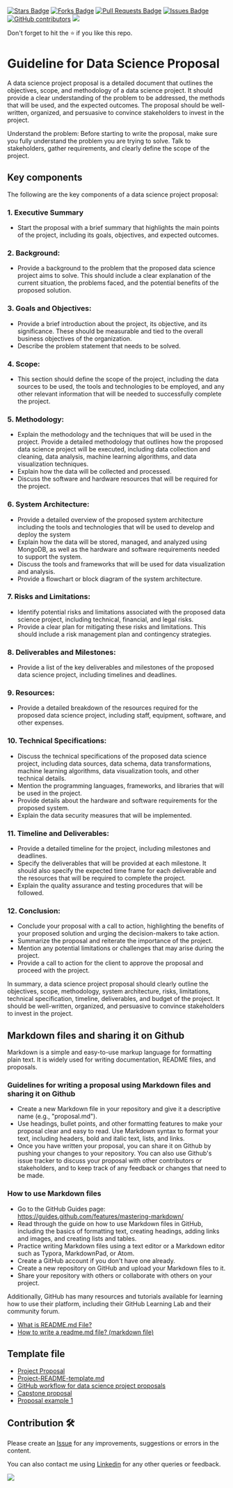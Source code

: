 <a href="https://github.com/drshahizan/special-topic-data-engineering/stargazers"><img src="https://img.shields.io/github/stars/drshahizan/special-topic-data-engineering" alt="Stars Badge"/></a>
<a href="https://github.com/drshahizan/special-topic-data-engineering/network/members"><img src="https://img.shields.io/github/forks/drshahizan/special-topic-data-engineering" alt="Forks Badge"/></a>
<a href="https://github.com/drshahizan/special-topic-data-engineering/pulls"><img src="https://img.shields.io/github/issues-pr/drshahizan/special-topic-data-engineering" alt="Pull Requests Badge"/></a>
<a href="https://github.com/drshahizan/special-topic-data-engineering/issues"><img src="https://img.shields.io/github/issues/drshahizan/special-topic-data-engineering" alt="Issues Badge"/></a>
<a href="https://github.com/drshahizan/special-topic-data-engineering/graphs/contributors"><img alt="GitHub contributors" src="https://img.shields.io/github/contributors/drshahizan/special-topic-data-engineering?color=2b9348"></a>
![](https://visitor-badge.glitch.me/badge?page_id=drshahizan/special-topic-data-engineering)

Don't forget to hit the :star: if you like this repo.

# Guideline for Data Science Proposal

A data science project proposal is a detailed document that outlines the objectives, scope, and methodology of a data science project. It should provide a clear understanding of the problem to be addressed, the methods that will be used, and the expected outcomes. The proposal should be well-written, organized, and persuasive to convince stakeholders to invest in the project.

Understand the problem: Before starting to write the proposal, make sure you fully understand the problem you are trying to solve. Talk to stakeholders, gather requirements, and clearly define the scope of the project.

## Key components
The following are the key components of a data science project proposal:

### 1. Executive Summary
- Start the proposal with a brief summary that highlights the main points of the project, including its goals, objectives, and expected outcomes.

### 2. Background:
- Provide a background to the problem that the proposed data science project aims to solve. This should include a clear explanation of the current situation, the problems faced, and the potential benefits of the proposed solution.

### 3. Goals and Objectives:
- Provide a brief introduction about the project, its objective, and its significance. These should be measurable and tied to the overall business objectives of the organization.
- Describe the problem statement that needs to be solved.

### 4. Scope: 
- This section should define the scope of the project, including the data sources to be used, the tools and technologies to be employed, and any other relevant information that will be needed to successfully complete the project.

### 5. Methodology:
- Explain the methodology and the techniques that will be used in the project. Provide a detailed methodology that outlines how the proposed data science project will be executed, including data collection and cleaning, data analysis, machine learning algorithms, and data visualization techniques.
- Explain how the data will be collected and processed.
- Discuss the software and hardware resources that will be required for the project.

### 6. System Architecture:
- Provide a detailed overview of the proposed system architecture including the tools and technologies that will be used to develop and deploy the system
- Explain how the data will be stored, managed, and analyzed using MongoDB, as well as the hardware and software requirements needed to support the system.
- Discuss the tools and frameworks that will be used for data visualization and analysis.
- Provide a flowchart or block diagram of the system architecture.

### 7. Risks and Limitations:
- Identify potential risks and limitations associated with the proposed data science project, including technical, financial, and legal risks. 
- Provide a clear plan for mitigating these risks and limitations. This should include a risk management plan and contingency strategies.

### 8. Deliverables and Milestones:
- Provide a list of the key deliverables and milestones of the proposed data science project, including timelines and deadlines.

### 9. Resources:
- Provide a detailed breakdown of the resources required for the proposed data science project, including staff, equipment, software, and other expenses.

### 10. Technical Specifications:
- Discuss the technical specifications of the proposed data science project, including data sources, data schema, data transformations, machine learning algorithms, data visualization tools, and other technical details.
- Mention the programming languages, frameworks, and libraries that will be used in the project.
- Provide details about the hardware and software requirements for the proposed system.
- Explain the data security measures that will be implemented.

### 11. Timeline and Deliverables: 
- Provide a detailed timeline for the project, including milestones and deadlines.
- Specify the deliverables that will be provided at each milestone. It should also specify the expected time frame for each deliverable and the resources that will be required to complete the project.
- Explain the quality assurance and testing procedures that will be followed.

### 12. Conclusion:
- Conclude your proposal with a call to action, highlighting the benefits of your proposed solution and urging the decision-makers to take action.
- Summarize the proposal and reiterate the importance of the project.
- Mention any potential limitations or challenges that may arise during the project.
- Provide a call to action for the client to approve the proposal and proceed with the project.

In summary, a data science project proposal should clearly outline the objectives, scope, methodology, system architecture, risks, limitations, technical specification, timeline, deliverables, and budget of the project. It should be well-written, organized, and persuasive to convince stakeholders to invest in the project.

## Markdown files and sharing it on Github
Markdown is a simple and easy-to-use markup language for formatting plain text. It is widely used for writing documentation, README files, and proposals. 

### Guidelines for writing a proposal using Markdown files and sharing it on Github
- Create a new Markdown file in your repository and give it a descriptive name (e.g., "proposal.md").
- Use headings, bullet points, and other formatting features to make your proposal clear and easy to read. Use Markdown syntax to format your text, including headers, bold and italic text, lists, and links.
- Once you have written your proposal, you can share it on Github by pushing your changes to your repository. You can also use Github's issue tracker to discuss your proposal with other contributors or stakeholders, and to keep track of any feedback or changes that need to be made.

### How to use Markdown files

- Go to the GitHub Guides page: https://guides.github.com/features/mastering-markdown/
- Read through the guide on how to use Markdown files in GitHub, including the basics of formatting text, creating headings, adding links and images, and creating lists and tables.
- Practice writing Markdown files using a text editor or a Markdown editor such as Typora, MarkdownPad, or Atom.
- Create a GitHub account if you don't have one already.
- Create a new repository on GitHub and upload your Markdown files to it.
- Share your repository with others or collaborate with others on your project.

Additionally, GitHub has many resources and tutorials available for learning how to use their platform, including their GitHub Learning Lab and their community forum.
- [What is README.md File?](https://www.geeksforgeeks.org/what-is-readme-md-file/)
- [How to write a readme.md file? (markdown file)](https://google.github.io/styleguide/docguide/READMEs.html)

## Template file
- [Project Proposal](https://datascienceinpractice.github.io/projects/ProjectProposal.html)
- [Project-README-template.md](https://github.com/sfbrigade/data-science-wg/blob/master/dswg_project_resources/Project-README-template.md)
- [GitHub workflow for data science project proposals](http://www.citizen-statistician.org/2020/11/github-workflow-for-data-science-project-proposals/)
- [Capstone proposal](https://github.com/swissbib/clustering_metadata/blob/master/project-proposal-andreas-jud.ipynb)
- [Proposal example 1](https://gist.github.com/jamesdlacroix/5a99eec3d11a5c745504)

## Contribution 🛠️
Please create an [Issue](https://github.com/drshahizan/special-topic-data-engineering/issues) for any improvements, suggestions or errors in the content.

You can also contact me using [Linkedin](https://www.linkedin.com/in/drshahizan/) for any other queries or feedback.

![](https://visitor-badge.glitch.me/badge?page_id=drshahizan)
